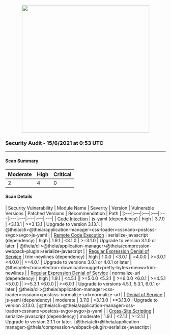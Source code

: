 <div align='center'><br /><img src="https://raw.githubusercontent.com/theia-ide/security-audit/master/assets/security-header.png" width="400px"/></div>

### Security Audit - 15/6/2021 at 0:53 UTC
-- -

#### Scan Summary

| Moderate | High | Critical |
|:---|:---|:---|
| 2 | 4 | 0 |


#### Scan Details

| Security Vulnerability | Module Name | Severity | Version | Vulnerable Versions | Patched Versions | Recommendation | Path |
|:---|:---|:---|:---|:---|:---|:---|:---|:---|:---|
| [Code Injection](https://npmjs.com/advisories/813) | js-yaml (dependency) | high | 3.7.0 | <3.13.1 | >=3.13.1 | Upgrade to version 3.13.1. | @theia/cli>@theia/application-manager>css-loader>cssnano>postcss-svgo>svgo>js-yaml |
| [Remote Code Execution](https://npmjs.com/advisories/1548) | serialize-javascript (dependency) | high | 1.9.1 | <3.1.0 | >=3.1.0 | Upgrade to version 3.1.0 or later. | @theia/cli>@theia/application-manager>@theia/compression-webpack-plugin>serialize-javascript |
| [Regular Expression Denial of Service](https://npmjs.com/advisories/1753) | trim-newlines (dependency) | high | 1.0.0 | <3.0.1 \|\| =4.0.0 | >=3.0.1 <4.0.0 \|\| >=4.0.1 | Upgrade to versions 3.0.1 or 4.0.1 or later | @theia/electron>electron-download>nugget>pretty-bytes>meow>trim-newlines |
| [Regular Expression Denial of Service](https://npmjs.com/advisories/1755) | normalize-url (dependency) | high | 1.9.1 | <4.5.1 \|\| >=5.0.0 <5.3.1 \|\| >=6.0.0 <6.0.1 | >=4.5.1 <5.0.0 \|\| >=5.3.1 <6.0.0 \|\| >=6.0.1 | Upgrade to versions 4.5.1, 5.3.1, 6.0.1 or later | @theia/cli>@theia/application-manager>css-loader>cssnano>postcss-normalize-url>normalize-url |
| [Denial of Service](https://npmjs.com/advisories/788) | js-yaml (dependency) | moderate | 3.7.0 | <3.13.0 | >=3.13.0 | Upgrade to version 3.13.0. | @theia/cli>@theia/application-manager>css-loader>cssnano>postcss-svgo>svgo>js-yaml |
| [Cross-Site Scripting](https://npmjs.com/advisories/1426) | serialize-javascript (dependency) | moderate | 1.9.1 | <2.1.1 | >=2.1.1 | Upgrade to version 2.1.1 or later. | @theia/cli>@theia/application-manager>@theia/compression-webpack-plugin>serialize-javascript |


